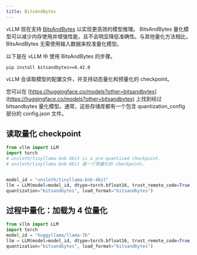 ```yaml
---
title: BitsAndBytes
---
```


vLLM 现在支持 [BitsAndBytes](https://github.com/TimDettmers/bitsandbytes) 以实现更高效的模型推理。 BitsAndBytes 量化模型可以减少内存使用并增强性能，且不会明显降低准确性。与其他量化方法相比，BitsAndBytes 无需使用输入数据来校准量化模型。

以下是在 vLLM 中 使用 BitsAndBytes 的步骤。

```plain
pip install bitsandbytes>=0.42.0
```

vLLM 会读取模型的配置文件，并支持动态量化和预量化的 checkpoint。

您可以在 [https://huggingface.co/models?other=bitsandbytes](https://huggingface.co/models?other=bitsandbytes) 上找到经过 bitsandbytes 量化模型。通常，这些存储库都有一个包含 quantization_config 部分的 config.json 文件。

## 读取量化 checkpoint

```python
from vllm import LLM
import torch
# unsloth/tinyllama-bnb-4bit is a pre-quantized checkpoint.
# unsloth/tinyllama-bnb-4bit 是一个预量化的 checkpoint。


model_id = "unsloth/tinyllama-bnb-4bit"
llm = LLM(model=model_id, dtype=torch.bfloat16, trust_remote_code=True, \
quantization="bitsandbytes", load_format="bitsandbytes")
```

## 过程中量化：加载为 4 位量化

```python
from vllm import LLM
import torch
model_id = "huggyllama/llama-7b"
llm = LLM(model=model_id, dtype=torch.bfloat16, trust_remote_code=True, \
quantization="bitsandbytes", load_format="bitsandbytes")
```
